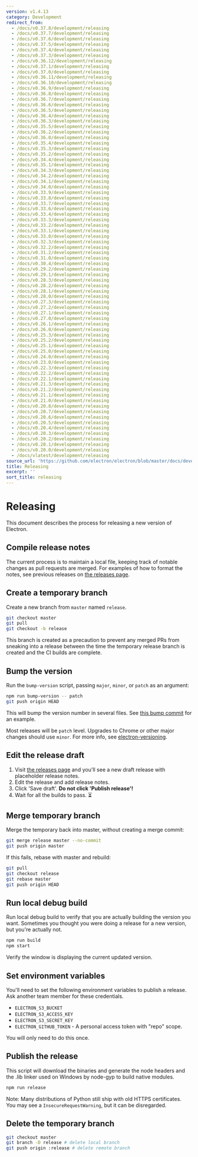 ```yaml
---
version: v1.4.13
category: Development
redirect_from:
  - /docs/v0.37.8/development/releasing
  - /docs/v0.37.7/development/releasing
  - /docs/v0.37.6/development/releasing
  - /docs/v0.37.5/development/releasing
  - /docs/v0.37.4/development/releasing
  - /docs/v0.37.3/development/releasing
  - /docs/v0.36.12/development/releasing
  - /docs/v0.37.1/development/releasing
  - /docs/v0.37.0/development/releasing
  - /docs/v0.36.11/development/releasing
  - /docs/v0.36.10/development/releasing
  - /docs/v0.36.9/development/releasing
  - /docs/v0.36.8/development/releasing
  - /docs/v0.36.7/development/releasing
  - /docs/v0.36.6/development/releasing
  - /docs/v0.36.5/development/releasing
  - /docs/v0.36.4/development/releasing
  - /docs/v0.36.3/development/releasing
  - /docs/v0.35.5/development/releasing
  - /docs/v0.36.2/development/releasing
  - /docs/v0.36.0/development/releasing
  - /docs/v0.35.4/development/releasing
  - /docs/v0.35.3/development/releasing
  - /docs/v0.35.2/development/releasing
  - /docs/v0.34.4/development/releasing
  - /docs/v0.35.1/development/releasing
  - /docs/v0.34.3/development/releasing
  - /docs/v0.34.2/development/releasing
  - /docs/v0.34.1/development/releasing
  - /docs/v0.34.0/development/releasing
  - /docs/v0.33.9/development/releasing
  - /docs/v0.33.8/development/releasing
  - /docs/v0.33.7/development/releasing
  - /docs/v0.33.6/development/releasing
  - /docs/v0.33.4/development/releasing
  - /docs/v0.33.3/development/releasing
  - /docs/v0.33.2/development/releasing
  - /docs/v0.33.1/development/releasing
  - /docs/v0.33.0/development/releasing
  - /docs/v0.32.3/development/releasing
  - /docs/v0.32.2/development/releasing
  - /docs/v0.31.2/development/releasing
  - /docs/v0.31.0/development/releasing
  - /docs/v0.30.4/development/releasing
  - /docs/v0.29.2/development/releasing
  - /docs/v0.29.1/development/releasing
  - /docs/v0.28.3/development/releasing
  - /docs/v0.28.2/development/releasing
  - /docs/v0.28.1/development/releasing
  - /docs/v0.28.0/development/releasing
  - /docs/v0.27.3/development/releasing
  - /docs/v0.27.2/development/releasing
  - /docs/v0.27.1/development/releasing
  - /docs/v0.27.0/development/releasing
  - /docs/v0.26.1/development/releasing
  - /docs/v0.26.0/development/releasing
  - /docs/v0.25.3/development/releasing
  - /docs/v0.25.2/development/releasing
  - /docs/v0.25.1/development/releasing
  - /docs/v0.25.0/development/releasing
  - /docs/v0.24.0/development/releasing
  - /docs/v0.23.0/development/releasing
  - /docs/v0.22.3/development/releasing
  - /docs/v0.22.2/development/releasing
  - /docs/v0.22.1/development/releasing
  - /docs/v0.21.3/development/releasing
  - /docs/v0.21.2/development/releasing
  - /docs/v0.21.1/development/releasing
  - /docs/v0.21.0/development/releasing
  - /docs/v0.20.8/development/releasing
  - /docs/v0.20.7/development/releasing
  - /docs/v0.20.6/development/releasing
  - /docs/v0.20.5/development/releasing
  - /docs/v0.20.4/development/releasing
  - /docs/v0.20.3/development/releasing
  - /docs/v0.20.2/development/releasing
  - /docs/v0.20.1/development/releasing
  - /docs/v0.20.0/development/releasing
  - /docs/vlatest/development/releasing
source_url: 'https://github.com/electron/electron/blob/master/docs/development/releasing.md'
title: Releasing
excerpt: ''
sort_title: releasing
---
```

# Releasing

This document describes the process for releasing a new version of Electron.

## Compile release notes

The current process is to maintain a local file, keeping track of notable changes as pull requests are merged. For examples of how to format the notes, see previous releases on [the releases page](https://github.com/electron/electron/releases).

## Create a temporary branch

Create a new branch from `master` named `release`.

```sh
git checkout master
git pull
git checkout -b release
```

This branch is created as a precaution to prevent any merged PRs from sneaking into a release between the time the temporary release branch is created and the CI builds are complete.

## Bump the version

Run the `bump-version` script, passing `major`, `minor`, or `patch` as an argument:

```sh
npm run bump-version -- patch
git push origin HEAD
```

This will bump the version number in several files. See [this bump commit](https://github.com/electron/electron/commit/78ec1b8f89b3886b856377a1756a51617bc33f5a) for an example.

Most releases will be `patch` level. Upgrades to Chrome or other major changes should use `minor`. For more info, see [electron-versioning]({{site.baseurl}}/docs/tutorial/electron-versioning).

## Edit the release draft

1.  Visit [the releases page](https://github.com/electron/electron/releases) and you'll see a new draft release with placeholder release notes.
2.  Edit the release and add release notes.
3.  Click 'Save draft'. **Do not click 'Publish release'!**
4.  Wait for all the builds to pass. :hourglass_flowing_sand:

## Merge temporary branch

Merge the temporary back into master, without creating a merge commit:

```sh
git merge release master --no-commit
git push origin master
```

If this fails, rebase with master and rebuild:

```sh
git pull
git checkout release
git rebase master
git push origin HEAD
```

## Run local debug build

Run local debug build to verify that you are actually building the version you want. Sometimes you thought you were doing a release for a new version, but you're actually not.

```sh
npm run build
npm start
```

Verify the window is displaying the current updated version.

## Set environment variables

You'll need to set the following environment variables to publish a release. Ask another team member for these credentials.

*   `ELECTRON_S3_BUCKET`
*   `ELECTRON_S3_ACCESS_KEY`
*   `ELECTRON_S3_SECRET_KEY`
*   `ELECTRON_GITHUB_TOKEN` - A personal access token with "repo" scope.

You will only need to do this once.

## Publish the release

This script will download the binaries and generate the node headers and the .lib linker used on Windows by node-gyp to build native modules.

```sh
npm run release
```

Note: Many distributions of Python still ship with old HTTPS certificates. You may see a `InsecureRequestWarning`, but it can be disregarded.

## Delete the temporary branch

```sh
git checkout master
git branch -D release # delete local branch
git push origin :release # delete remote branch
```
